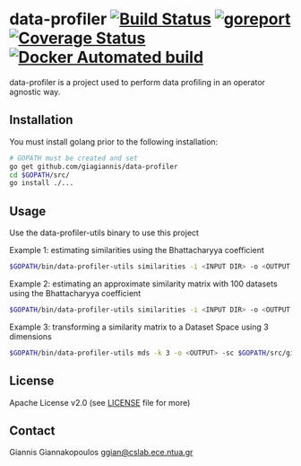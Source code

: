 data-profiler [![Build Status](https://travis-ci.org/giagiannis/data-profiler.svg?branch=master)](https://travis-ci.org/giagiannis/data-profiler) [![goreport](https://goreportcard.com/badge/github.com/giagiannis/data-profiler)](https://goreportcard.com/report/github.com/giagiannis/data-profiler) [![Coverage Status](https://coveralls.io/repos/github/giagiannis/data-profiler/badge.svg?branch=master)](https://coveralls.io/github/giagiannis/data-profiler?branch=master)[![Docker Automated build](https://img.shields.io/docker/automated/jrottenberg/ffmpeg.svg)](https://hub.docker.com/r/ggian/data-profiler/)
=============
data-profiler is a project used to perform data profiling in an operator agnostic way.

Installation
------------
You must install golang prior to the following installation:
```bash
# GOPATH must be created and set
go get github.com/giagiannis/data-profiler
cd $GOPATH/src/
go install ./...
```

Usage
-----
Use the data-profiler-utils binary to use this project

Example 1: estimating similarities using the Bhattacharyya coefficient
```bash
$GOPATH/bin/data-profiler-utils similarities -i <INPUT DIR> -o <OUTPUT FILE> -l <LOG FILE> -opt tree.scale=0.5
```

Example 2: estimating an approximate similarity matrix with 100 datasets using the Bhattacharyya coefficient
```bash
$GOPATH/bin/data-profiler-utils similarities -i <INPUT DIR> -o <OUTPUT FILE> -l <LOG FILE> -opt tree.scale=0.5 -p APRX,count=100
```

Example 3: transforming a similarity matrix to a Dataset Space using 3 dimensions
```bash
$GOPATH/bin/data-profiler-utils mds -k 3 -o <OUTPUT> -sc $GOPATH/src/github.com/giagiannis/data-profiler/_rscripts/mdscaling.R -sim <SIMILARITY MATRIX>
```


License
-------
Apache License v2.0 (see [LICENSE](LICENSE) file for more)


Contact
-------
Giannis Giannakopoulos ggian@cslab.ece.ntua.gr
